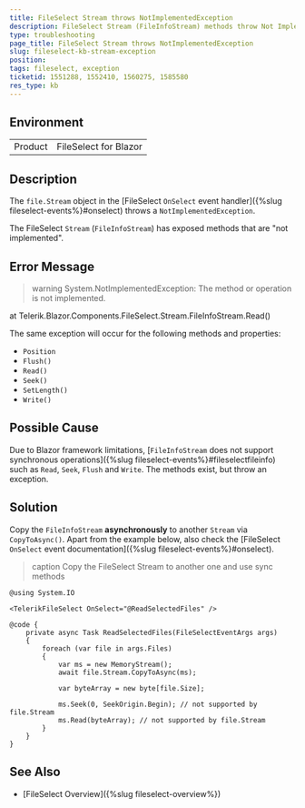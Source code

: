 ```yaml
---
title: FileSelect Stream throws NotImplementedException
description: FileSelect Stream (FileInfoStream) methods throw Not Implemented exceptions
type: troubleshooting
page_title: FileSelect Stream throws NotImplementedException
slug: fileselect-kb-stream-exception
position: 
tags: fileselect, exception
ticketid: 1551288, 1552410, 1560275, 1585580
res_type: kb
---
```


## Environment

<table>
    <tbody>
        <tr>
            <td>Product</td>
            <td>FileSelect for Blazor</td>
        </tr>
    </tbody>
</table>


## Description

The `file.Stream` object in the [FileSelect `OnSelect` event handler]({%slug fileselect-events%}#onselect) throws a `NotImplementedException`.

The FileSelect `Stream` (`FileInfoStream`) has exposed methods that are "not implemented".

## Error Message

>warning System.NotImplementedException: The method or operation is not implemented.
>
at Telerik.Blazor.Components.FileSelect.Stream.FileInfoStream.Read()

The same exception will occur for the following methods and properties:

* `Position`
* `Flush()`
* `Read()`
* `Seek()`
* `SetLength()`
* `Write()`

## Possible Cause

Due to Blazor framework limitations, [`FileInfoStream` does not support synchronous operations]({%slug fileselect-events%}#fileselectfileinfo) such as `Read`, `Seek`, `Flush` and `Write`. The methods exist, but throw an exception.

## Solution

Copy the `FileInfoStream` **asynchronously** to another `Stream` via `CopyToAsync()`. Apart from the example below, also check the [FileSelect `OnSelect` event documentation]({%slug fileselect-events%}#onselect).

>caption Copy the FileSelect Stream to another one and use sync methods

```CSHTML
@using System.IO

<TelerikFileSelect OnSelect="@ReadSelectedFiles" />

@code {
    private async Task ReadSelectedFiles(FileSelectEventArgs args)
    {
        foreach (var file in args.Files)
        {
            var ms = new MemoryStream();
            await file.Stream.CopyToAsync(ms);

            var byteArray = new byte[file.Size];

            ms.Seek(0, SeekOrigin.Begin); // not supported by file.Stream
            ms.Read(byteArray); // not supported by file.Stream
        }
    }
}
````

## See Also

* [FileSelect Overview]({%slug fileselect-overview%})
